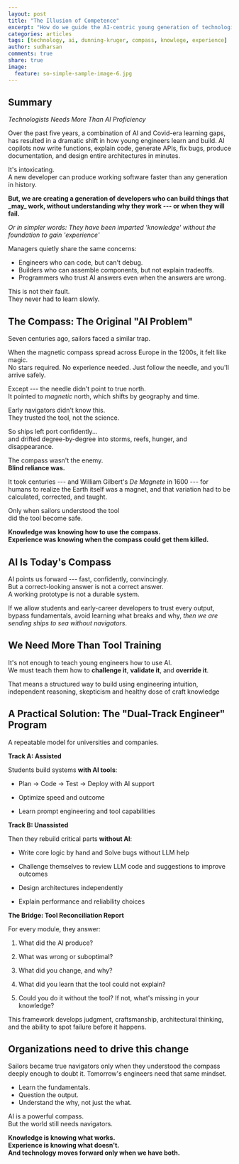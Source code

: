 ```yaml
---
layout: post
title: "The Illusion of Competence"
excerpt: "How do we guide the AI-centric young generation of technologies on the basics?"
categories: articles
tags: [technology, ai, dunning-kruger, compass, knowlege, experience]
author: sudharsan
comments: true
share: true
image:
  feature: so-simple-sample-image-6.jpg
---
```


## Summary
_Technologists Needs More Than AI Proficiency_

Over the past five years, a combination of AI and Covid-era learning
gaps, has resulted in a dramatic shift in how young engineers learn and
build. AI copilots now write functions, explain code, generate APIs, fix
bugs, produce documentation, and design entire architectures in minutes.

It's intoxicating.\
A new developer can produce working software faster than any generation
in history.

**But, we are creating a generation of developers who can build things
that \_may\_ work, without understanding why they work --- or when they
will fail.**

_Or in simpler words: They have been imparted 'knowledge' without the
foundation to gain 'experience'_

Managers quietly share the same concerns:

- Engineers who can code, but can't debug.
- Builders who can assemble components, but not explain tradeoffs.
- Programmers who trust AI answers even when the answers are wrong.

This is not their fault.\
They never had to learn slowly.

## The Compass: The Original "AI Problem"

Seven centuries ago, sailors faced a similar trap.

When the magnetic compass spread across Europe in the 1200s, it felt
like magic.\
No stars required. No experience needed. Just follow the needle, and
you'll arrive safely.

Except --- the needle didn't point to true north.\
It pointed to *magnetic* north, which shifts by geography and time.

Early navigators didn't know this.\
They trusted the tool, not the science.

So ships left port confidently...\
and drifted degree-by-degree into storms, reefs, hunger, and
disappearance.

The compass wasn't the enemy.\
**Blind reliance was.**

It took centuries --- and William Gilbert's *De Magnete* in 1600 --- for
humans to realize the Earth itself was a magnet, and that variation had
to be calculated, corrected, and taught.

Only when sailors understood the tool\
did the tool become safe.

**Knowledge was knowing how to use the compass.\
Experience was knowing when the compass could get them killed.**

## AI Is Today's Compass

AI points us forward --- fast, confidently, convincingly.\
But a correct-looking answer is not a correct answer.\
A working prototype is not a durable system.

If we allow students and early-career developers to trust every output,
bypass fundamentals, avoid learning what breaks and why, *then we are
sending ships to sea without navigators*.

## We Need More Than Tool Training

It's not enough to teach young engineers how to use AI.\
We must teach them how to **challenge it**, **validate it**, and
**override it**.

That means a structured way to build using engineering intuition,
independent reasoning, skepticism and healthy dose of craft knowledge

## A Practical Solution: The "Dual-Track Engineer" Program

A repeatable model for universities and companies.

**Track A: Assisted**

Students build systems **with AI tools**:

- Plan → Code → Test → Deploy with AI support

- Optimize speed and outcome

- Learn prompt engineering and tool capabilities

**Track B: Unassisted**

Then they rebuild critical parts **without AI**:

- Write core logic by hand and Solve bugs without LLM help

- Challenge themselves to review LLM code and suggestions to improve
  outcomes

- Design architectures independently

- Explain performance and reliability choices

**The Bridge: Tool Reconciliation Report**

For every module, they answer:

1.  What did the AI produce?

2.  What was wrong or suboptimal?

3.  What did you change, and why?

4.  What did you learn that the tool could not explain?

5.  Could you do it without the tool? If not, what's missing in your
    knowledge?

This framework develops judgment, craftsmanship, architectural thinking,
and the ability to spot failure before it happens.

## Organizations need to drive this change

Sailors became true navigators only when they understood the compass
deeply enough to doubt it. Tomorrow's engineers need that same mindset.

- Learn the fundamentals.
- Question the output.
- Understand the why, not just the what.

AI is a powerful compass.\
But the world still needs navigators.

**Knowledge is knowing what works.\
Experience is knowing what doesn't.\
And technology moves forward only when we have both.**
